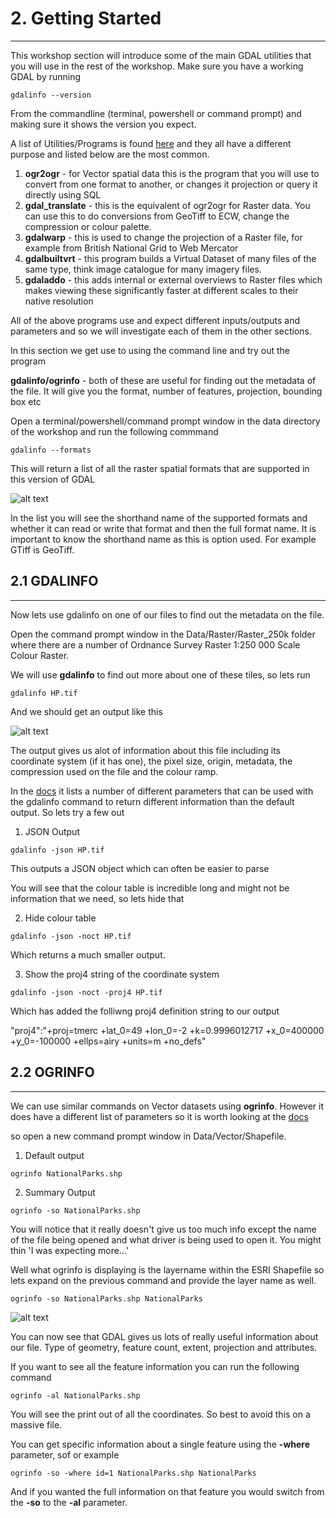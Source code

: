 # 2. Getting Started
---
This workshop section will introduce some of the main GDAL utilities that you will use in the rest of the workshop. Make sure you have a working GDAL by running

```gdalinfo --version```

From the commandline (terminal, powershell or command prompt) and making sure it shows the version you expect.

A list of Utilities/Programs is found [here](https://gdal.org/programs/index.html) and they all have a different purpose and listed below are the most common.

1. __ogr2ogr__ - for Vector spatial data this is the program that you will use to convert from one format to another, or changes it projection or query it directly using SQL
2. __gdal_translate__ - this is the equivalent of ogr2ogr for Raster data. You can use this to do conversions from GeoTiff to ECW, change the compression or colour palette.
3. __gdalwarp__ - this is used to change the projection of a Raster file, for example from British National Grid to Web Mercator
4. __gdalbuiltvrt__ - this program builds a Virtual Dataset of many files of the same type, think image catalogue for many imagery files.
5. __gdaladdo__ - this adds internal or external overviews to Raster files which makes viewing these significantly faster at different scales to their native resolution

All of the above programs use and expect different inputs/outputs and parameters and so we will investigate each of them in the other sections.

In this section we get use to using the command line and try out the program 

__gdalinfo/ogrinfo__ - both of these are useful for finding out the metadata of the file. It will give you the format, number of features, projection, bounding box etc

Open a terminal/powershell/command prompt window in the data directory of the workshop and run the following commmand

```gdalinfo --formats```

This will return a list of all the raster spatial formats that are supported in this version of GDAL

![alt text](../Images/GDALInfo_Formats.PNG "GDAL Formats")

In the list you will see the shorthand name of the supported formats and whether it can read or write that format and then the full format name. It is important to know the shorthand name as this is option used. For example GTiff is GeoTiff.

## 2.1 GDALINFO
---
Now lets use gdalinfo on one of our files to find out the metadata on the file.

Open the command prompt window in the Data/Raster/Raster_250k folder where there are a number of Ordnance Survey Raster 1:250 000 Scale Colour Raster. 

We will use __gdalinfo__ to find out more about one of these tiles, so lets run

```gdalinfo HP.tif```

And we should get an output like this

![alt text](../Images/GDALInfo_HP.PNG "GDAL Info HP")

The output gives us alot of information about this file including its coordinate system (if it has one), the pixel size, origin, metadata, the compression used on the file and the colour ramp.

In the [docs](https://gdal.org/programs/gdalinfo.html) it lists a number of different parameters that can be used with the gdalinfo command to return different information than the default output. So lets try a few out

1. JSON Output

```gdalinfo -json HP.tif``` 

This outputs a JSON object which can often be easier to parse

You will see that the colour table is incredible long and might not be information that we need, so lets hide that

2. Hide colour table

```gdalinfo -json -noct HP.tif```

Which returns a much smaller output.

3. Show the proj4 string of the coordinate system

```gdalinfo -json -noct -proj4 HP.tif```

Which has added the folliwng proj4 definition string to our output

"proj4":"+proj=tmerc +lat_0=49 +lon_0=-2 +k=0.9996012717 +x_0=400000 +y_0=-100000 +ellps=airy +units=m +no_defs"


## 2.2 OGRINFO
---
We can use similar commands on Vector datasets using __ogrinfo__. However it does have a different list of parameters so it is worth looking at the [docs](https://gdal.org/programs/ogrinfo.html#ogrinfo)

so open a new command prompt window in Data/Vector/Shapefile.

1. Default output

```ogrinfo NationalParks.shp```

2. Summary Output

```ogrinfo -so NationalParks.shp```

You will notice that it really doesn't give us too much info except the name of the file being opened and what driver is being used to open it. You might thin 'I was expecting more...'

Well what ogrinfo is displaying is the layername within the ESRI Shapefile so lets expand on the previous command and provide the layer name as well.

```ogrinfo -so NationalParks.shp NationalParks```

![alt text](../Images/OGRInfo_LayerName.PNG "OGRINFO LayerName")

You can now see that GDAL gives us lots of really useful information about our file. Type of geometry, feature count, extent, projection and attributes.

If you want to see all the feature information you can run the following command

```ogrinfo -al NationalParks.shp```

You will see the print out of all the coordinates. So best to avoid this on a massive file.

You can get specific information about a single feature using the __-where__ parameter, sof or example

```ogrinfo -so -where id=1 NationalParks.shp NationalParks```

And if you wanted the full information on that feature you would switch from the __-so__ to the __-al__ parameter.

